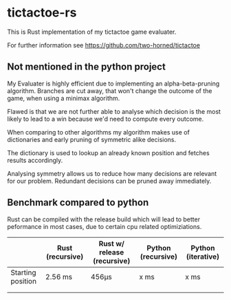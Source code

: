 # tictactoe-rs
This is Rust implementation of my tictactoe game evaluater.

For further information see https://github.com/two-horned/tictactoe

## Not mentioned in the python project
My Evaluater is highly efficient due to implementing an alpha-beta-pruning algorithm.
Branches are cut away, that won't change the outcome of the game, when using a minimax algorithm.

Flawed is that we are not further able to analyse which decision is the most likely to
lead to a win because we'd need to compute every outcome.

When comparing to other algorithms my algorithm makes use of dictionaries and
early pruning of symmetric alike decisions.

The dictionary is used to lookup an already known position and fetches
results accordingly.

Analysing symmetry allows us to reduce how many decisions are relevant for our problem.
Redundant decisions can be pruned away immediately.

## Benchmark compared to python
Rust can be compiled with the release build which will lead to better peformance in most cases,
due to certain cpu related optimiziations.

|                   | Rust (recursive) | Rust w/ release (recursive) | Python (recursive) | Python (iterative) |
|-------------------|------------------|-----------------------------|--------------------|--------------------|
| Starting position | 2.56 ms          | 456µs                       | x ms               | x ms               |
|                   |                  |                             |                    |                    |
|                   |                  |                             |                    |                    |
